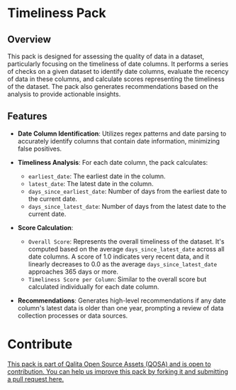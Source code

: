 # Timeliness Pack

## Overview
This pack is designed for assessing the quality of data in a dataset, particularly focusing on the timeliness of date columns. It performs a series of checks on a given dataset to identify date columns, evaluate the recency of data in these columns, and calculate scores representing the timeliness of the dataset. The pack also generates recommendations based on the analysis to provide actionable insights.

## Features

- **Date Column Identification**: Utilizes regex patterns and date parsing to accurately identify columns that contain date information, minimizing false positives.

- **Timeliness Analysis**: For each date column, the pack calculates:
    - `earliest_date`: The earliest date in the column.
    - `latest_date`: The latest date in the column.
    - `days_since_earliest_date`: Number of days from the earliest date to the current date.
    - `days_since_latest_date`: Number of days from the latest date to the current date.

- **Score Calculation**:
    - `Overall Score`: Represents the overall timeliness of the dataset. It's computed based on the average `days_since_latest_date` across all date columns. A score of 1.0 indicates very recent data, and it linearly decreases to 0.0 as the average `days_since_latest_date` approaches 365 days or more.
    - `Timeliness Score per Column`: Similar to the overall score but calculated individually for each date column.

- **Recommendations**: Generates high-level recommendations if any date column's latest data is older than one year, prompting a review of data collection processes or data sources.

# Contribute

[This pack is part of Qalita Open Source Assets (QOSA) and is open to contribution. You can help us improve this pack by forking it and submitting a pull request here.](https://github.com/qalita-io/packs)

